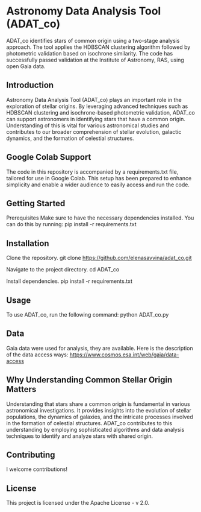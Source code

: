 # Astronomy Data Analysis Tool (ADAT_co)

ADAT_co identifies stars of common origin using a two-stage analysis approach. The tool applies the HDBSCAN clustering algorithm followed by photometric validation based on isochrone similarity. The code has successfully passed validation at the Institute of Astronomy, RAS, using open Gaia data.

## Introduction

Astronomy Data Analysis Tool (ADAT_co) plays an important role in the exploration of stellar origins. By leveraging advanced techniques such as HDBSCAN clustering and isochrone-based photometric validation, ADAT_co can support astronomers in identifying stars that have a common origin. Understanding of this is vital for various astronomical studies and contributes to our broader comprehension of stellar evolution, galactic dynamics, and the formation of celestial structures.

## Google Colab Support

The code in this repository is accompanied by a requirements.txt file, tailored for use in Google Colab. This setup has been prepared to enhance simplicity and enable a wider audience to easily access and run the code.

## Getting Started

Prerequisites
Make sure to have the necessary dependencies installed. You can do this by running:
pip install -r requirements.txt

## Installation

Clone the repository.
git clone https://github.com/elenasavvina/adat_co.git

Navigate to the project directory.
cd ADAT_co

Install dependencies.
pip install -r requirements.txt

## Usage

To use ADAT_co, run the following command:
python ADAT_co.py

## Data

Gaia data were used for analysis, they are available. Here is the description of the data access ways: https://www.cosmos.esa.int/web/gaia/data-access

## Why Understanding Common Stellar Origin Matters

Understanding that stars share a common origin is fundamental in various astronomical investigations. It provides insights into the evolution of stellar populations, the dynamics of galaxies, and the intricate processes involved in the formation of celestial structures. ADAT_co contributes to this understanding by employing sophisticated algorithms and data analysis techniques to identify and analyze stars with shared origin.

## Contributing

I welcome contributions!

## License

This project is licensed under the Apache License - v 2.0.
